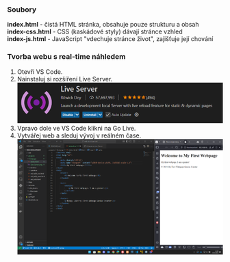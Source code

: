 ### Soubory
**index.html** - čistá HTML stránka, obsahuje pouze strukturu a obsah \
**index-css.html** - CSS (kaskádové styly) dávají stránce vzhled \
**index-js.html** - JavaScript "vdechuje stránce život", zajišťuje její chování

### Tvorba webu s real-time náhledem
1. Otevři VS Code.
2. Nainstaluj si rozšíření Live Server.
![alt Live Server](Live-Server.png)
3. Vpravo dole ve VS Code klikni na Go Live.
4. Vytvářej web a sleduj vývoj v reálném čase.
![alt VS Code](VSCode.png)

